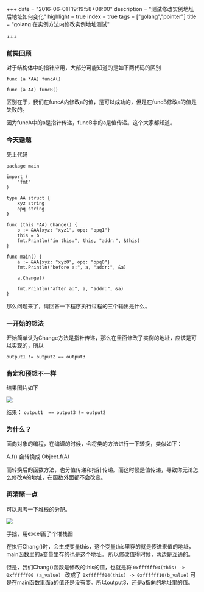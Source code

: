 +++
date = "2016-06-01T19:19:58+08:00"
description = "测试修改实例地址后地址如何变化"
highlight = true
index = true
tags = ["golang","pointer"]
title = "golang 在实例方法内修改实例地址测试"

+++

### 前提回顾

对于结构体中的指针应用，大部分可能知道的是如下两代码的区别

`func (a *AA) funcA()`

`func (a AA) funcB()`

区别在于，我们在funcA内修改a的值，是可以成功的，但是在funcB修改a的值是失败的。

因为funcA中的a是指针传递，funcB中的a是值传递。这个大家都知道。

### 今天话题

先上代码
```
package main

import (
	"fmt"
)

type AA struct {
	xyz string
	opq string
}

func (this *AA) Change() {
	b := &AA{xyz: "xyz1", opq: "opq1"}
	this = b
	fmt.Println("in this:", this, "addr:", &this)
}

func main() {
	a := &AA{xyz: "xyz0", opq: "opq0"}
	fmt.Println("before a:", a, "addr:", &a)

	a.Change()

	fmt.Println("after a:", a, "addr:", &a)
}

```

那么问题来了，请回答一下程序执行过程的三个输出是什么。

### 一开始的想法

开始简单认为Change方法是指针传递，那么在里面修改了实例的地址，应该是可以实现的，所以 

`output1 != output2 == output3`

### 肯定和预想不一样

结果图片如下

![ ](/img/chang_addr.png)

结果： `output1  == output3 != output2`


### 为什么？

面向对象的编程，在编译的时候，会将类的方法进行一下转换，类似如下：

A.f() 会转换成 Object.f(A)

而转换后的函数方法，也分值传递和指针传递。而这时候是值传递，导致你无论怎么修改A的地址，在函数外面都不会改变。

### 再清晰一点

可以思考一下堆栈的分配。

![ ](/img/chang_addr_pic1.png)

手拙，用excel画了个堆栈图

在执行Chang()时，会生成变量this，这个变量this里存的就是传进来值的地址，main函数里的a变量里存的也是这个地址。
所以修改值得时候，两边是互通的。

但是，我们Chang()函数是修改的this的值，也就是将 `0xffffff04(this) -> 0xffffff00 (a_value) ` 改成了 `0xffffff04(this) -> 0xffffff10(b_value)`  可是在main函数里面a的值还是没有变。所以output3，还是a指向的地址里的值。





